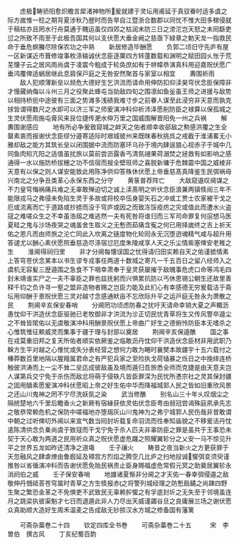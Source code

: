 <!-- { "loadSidebar": true } -->
　　虑极畴骄阳愈炽瞻言犀渚神物所爰就建于灵坛用甫延于真驭眷时适多虞之际方嵗惟一稔之期背夏涉秋乃歴时而告旱自江暨浙合数郡以同忧不惟大田多稼侵就于稿枯亦且罔水行舟莫通于餽运虽仅四郊之枯润未防三日之滂沱岂天怒之未囘繇吏愆之所致不雨至于此极吾国其何以支伏愿大垂金阙之慈亟下緑章之勅天龙一指救民命于垂危螟螣尽除保农功之中熟
　　新居修造毕酬愿
　　负郭二顷旧守先庐有屋一区新谋近市葺修竣事枚涤输诚伏念臣逐粟四方转蓬数载和渊明之赋田园乆怅于荒芜懐子云之居风雨尚虞于凌震今粗成于轮奂庶如有于帡幪恭演真科用迎嘉贶伏愿广垂鸿覆俾适蜗居继此息肩保戸庭之无咎安然聚首与家室以相宜
　　夀围祈雨
　　敌人犯顺薄新垒以频危大德好生乞洪流而请命用伸防扣仰渎昊穹伏念臣保障非才慢藏纳侮以斗州三月之役聚此蜂屯当勍敌四旬之围凛如鱼釡虽王师之进援与敌势以相持桥扼中途彼有三面之势滩多浅碛我难寸步之前眷人谋至此浸穷非天意而孰克捄皆谓得数尺之水即可以济三军之师爰演冲科仰祈沛泽愿削防臣之禄算以保孤城之生灵伏愿雨施屯膏风来艮位捷传淝水伸万里之国威围解晋阳免一州之兵祸
　　解夀围谢感应
　　地有所必争爰致窥城之衅天之佑者顺幸收郤敌之勲感洪覆之生全罄素衷而报谢伏念臣缪分邉寄适际时艰城彼州来既昩春秋挑呉之戒截于淮浦畧无小雅却敌之能方其筑长垒以闭围据中流而防塞环乌孙于境内肆逞狼心视赤子于城中几同鱼肉矧亢阳之适值虽扰旅以莫前尝沥露香丐清氛祲果荷溺焚之拯救有如影响之感通得一水以施防桥拔栅之功不信宿而报全壁班师之喜脱新墉于危棘震中国之威棱非天意有以保之则人谋安能致此用陈净供仰答殊休伏愿上帝垂慈髙真降鉴生民弭祸毋兴南北之分争丑类革心永保东西之分守
　　黄箓普荐阵亡
　　大敌窥邉叹阃谋之不力皇穹悔祸痛兵难之无辜敢殚迫切之诚上渎髙明之听伏念臣浪兼两镇倐阅三年不能限戎马之弗侵未免陷生灵于多故或将校卒伍身婴矢石之冲或工贾士农家被干戈之厄或流离而亡于道路或抄掳而没于穹庐或因之而致冻馁疫疠之灾或值此而遭水火盗冦之难嗟众生之不幸虽浩刼之难逃然一夫有死咎将谁归而三军司命罪复何逭想马医夏畦之鬼与沙场夜哭之魂虽舍生取义之无慙而茹痛含寃之何已用择嵗终之吉上祈天佑之恩凡而由师旅之沦亡同此入坎离之链度物化轮囘永无沉堕逰魂精气咸与超升用答谴尤以酬心素伏愿照垂慈造尽涤宿愆厄度朱陵咸享人天之乐尘情紫塞俾安老稚之生
　　淮阃得祠归里
　　非才分阃每懐误国之忧得请归田实赖自天之佑谨摅情素上答穹苍伏念某本以书生谬专戎事任两道十数城之寄凡一千五百日之留八经师入之虞机无容髪三歴邉围之急食不下咽幸肃奉于皇灵获屡摧于敌魄事危虎口命等鸿毛四封未靖谁实尸之一夫不辜臣之罪也兹抚躬而兴惧累抗防以丐休恩锡公朝生还故里善释千钧之负许寻一壑之盟非造物者赐之岂臣力能及此扪心有幸感德无穷爰载洁于斋坛用仰酬于景贶伏愿三灵对越寸念感通畎亩不忘欣际升平之运戸庭无咎永为萧散之民
　　荆阃辛亥保安春哨
　　分阃罔功顷虑防春之扰吁天请命幸销大夏之声輙沥愚忱仰干洪造伏念臣驱驰已老牧御非才洪流为沴正切民忧青草将生又传风警卒邉尘之不耸皆隂佑以无虞敬演冲科用酬景贶伏愿上帝曲广好生之德俯怜防臣本无嗜杀之心惟筑惟征赖威灵而集事于疆于理与封部以奠居
　　荆阃辛亥保邉醮
　　国之事在戎莫重旧邦之复天所佑者顺实依厥鉴之临敢沥丹忱仰干洪造伏念臣材非用武职乃榦方生平对越之心惟忧或失分表经营之想何力敢为睠时襄樊本故疆宇十五六载付之榛莽数百里地隔以腥羶属君命之有严犯兵家之至险执戈荷锸暴之烁日之中挽繂连桥触彼洪涛而上一尘不耸二垒迄成彼敌虽及境而遁归吾旅悉全师而克捷是由天意夫岂人谋第兵交宁免于杀伤而敌忿将萌于侵轶凡皆臣罪深为民忧所慿宗社之灵其保封疆之固用醻素愿爰演冲科伏愿昭上帝之好生佑中华而降福城郭人民之皆如旧重欣风景之还山川鬼神之罔不宁尽洗妖氛之染
　　武当修醮
　　别名山三十年乆叹烟尘之隔统楚地六千里后瞻香火之新厥有宿縁获依灵佑伏念臣粤由弱冠尝谒殊庭夙承先志之敬恭常赖危机之保防中嗟福地亦堕刼灰山川鬼神为之弗宁城郭人民伤哉非昔敢谓中朝之过听俾叨外阃以来宣气数当囘封圻载复命羽流而徃奉知庙貌之不移爰洁丹忱逺陈清供念负乗尚虞于致冦而干戈宁免于杀人匹夫非辜防臣之罪是虽共于王事恐未契于天心敢为两道之民用祈众真之贶伏愿虚危躔之照耀翼轸分之乂安一马不惊见升平之世界五龙如昨还清净之道塲
　　壬子禳火
　　畴昔之夜当新火之方更获罪于天忽融风之肆虐燎由鲁廏延及頖宫方烈焰之腾空几比庐之扫地投诚蠁弭变须臾谨推咎以省循演冲科而告谢伏愿免贻民祸责止臣身赐福虚危常假元冥之助奠居翼轸永消阏伯之威
　　壬子保安春哨
　　地雄诸夏惭非分阃之才天佑一春幸弭侵邉之敌敬伸丹悃祗荅苍穹属时青草之方生倐报赤之将警列城经理之防慙扃鐍之尚踈四野生聚之繁恐金革之不免惧吏不武致民无辜赖肸蠁之有孚底封圻之无失至于邻境虽连月之跳梁执彼渠魁才七日而退遁此非人力尽出天威谨蠲谷旦之良庸展兰场之谢伏愿众真助顺大造好生周禾温麦之告成敌无钞掠汉水方城之修备国有藩篱





　　可斋杂藁巻二十四
　　钦定四库全书巻
　　可斋杂藁巻二十五　　　宋　李曽伯　撰古风
　　丁亥纪蜀百韵
